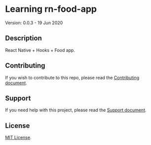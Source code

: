 # Learning rn-food-app

Version: 0.0.3 - 19 Jun 2020

## Description

React Native + Hooks + Food app.

## Contributing

If you wish to contribute to this repo, please read the [Contributing document](.github/CONTRIBUTING.md).

## Support

If you need help with this project, please read the [Support document](.github/SUPPORT.md).

## License

[MIT License](LICENSE).

